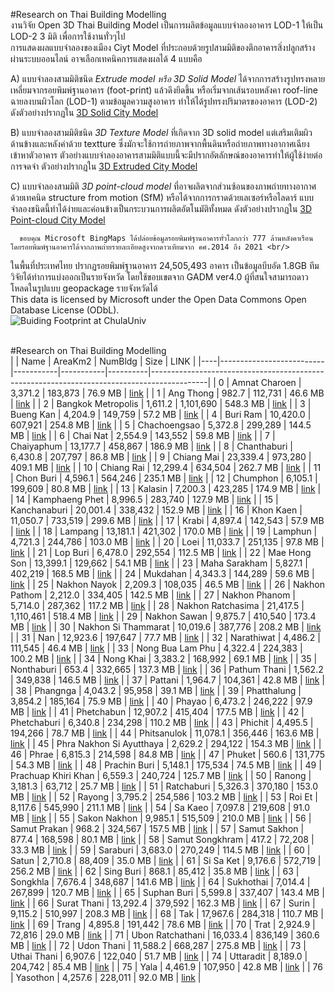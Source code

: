 #Research on Thai Building Modelling<br/>
งานวิจัย Open 3D Thai Building Model เป็นการผลิตข้อมูลแบบจำลองอาคาร LOD-1 ให้เป็น LOD-2 3 มิติ เพื่อการใช้งานทั่วๆไป<br/>
การแสดงผลแบบจำลองของเมือง Ciyt Model ที่ประกอบด้วยรูปสามมิติของตึกอาคารสิ่งปลูกสร้างผ่านระบบออนไลน์ อาจเลือกเทคนิคการแสดงผลได้ 4 แบบคือ<br/>

A) แบบจำลองสามมิติชนิด *Extrude model หรือ 3D Solid Model* ได้จากการสร้างรูปทรงหลายเหลี่ยมจากรอยพิมพ์ฐานอาคาร (foot-print) แล้วดึงยึดขึ้น หรือเริ่มจากเส้นรอบหลังคา roof-line ฉายลงบนผิวโลก (LOD-1) ตามข้อมูลความสูงอาคาร ทำให้ได้รูปทรงปริมาตรของอาคาร (LOD-2) ดังตัวอย่างปรากฏใน [3D Solid  City Model](http://infraplus-dev.org:8084/Apps/main.html)<br/>

B) แบบจำลองสามมิติชนิด *3D Texture Model* ที่เกิดจาก 3D solid model แต่เสริมเติมผิวด้านข้างและหลังค่าด้วย textture ซึ่งมักจะใช้การถ่ายภาพจากพื้นดินหรือถ่ายภาพทางอากาศเฉียงเข้าหาตัวอาคาร ตัวอย่างแบบจำลองอาคารสามมิติแบบนี้จะมีปรากอัตลักษณ์ของอาคารทำให้ผู้ใช้ง่ายต่อการจดจำ ตัวอย่างปรากฏใน [3D Extruded City Model](http://infraplus-dev.org:8084/Apps/main.html)<br/>

C) แบบจำลองสามมิติ *3D point-cloud model* ที่อาจผลิตจากส่วนซ้อนของภาพถ่ายทางอากาศด้วยเทคนิด structure from motion (SfM) หรือได้จากการกราดด้วยเลเซอร์หรือไลดาร์ แบบจำลองชนิดนี้ทำได้ง่ายและค่อนข้างเป็นกระบวนการผลิตอัตโนมัติทั้งหมด ดังตัวอย่างปรากฏใน [3D Point-cloud City Model](https://cu-pointcloud.web.app/viewer/CU-UAV/CU-pointcloud?x=665175.6&y=1518388.4)<br/>

      ขอบคุณ Microsoft BingMaps ได้ปล่อยข้อมูลรอยพิมพ์ฐานอาคารทั่วโลกกว่า 777 ล้านหลังคาเรือน โดยรอยพิมพ์ฐานอาคารได้จากภาพถ่ายรายละเอียดสูงจากดาวเทียมจาก คศ.2014 ถึง 2021 <br/>
ในพื้นที่ประเทศไทย ปรากฏรอยพิมพ์ฐานอาคาร 24,505,493 อาคาร เป็นข้อมูลบีบอัด 1.8GB ทีมวิจัยได้ทำการแบ่งออกเป็นรายจังหวัด โดยใช้ขอบเขตจาก GADM ver4.0 ผู้ที่สนใจสามารถดาวโหลดในรูปแบบ geopackage รายจังหวัดได้<br/>
This data is licensed by Microsoft under the Open Data Commons Open Database License (ODbL).
 <br/>
![Buiding Footprint at ChulaUniv](https://github.com/phisan-chula/Thai_Bldg_Model/blob/main/ML_Bldg_Chula.png)
<br/>
<br/>

#Research on Thai Building Modelling<br/>
|    | Name                     | AreaKm2   | NumBldg   | Size     | LINK                                                                                       |
|----|--------------------------|-----------|-----------|----------|--------------------------------------------------------------------------------------------|
|  0 | Amnat Charoen            | 3,371.2   | 183,873   | 76.9 MB  | [link](https://drive.google.com/file/d/1Wc-Fp3C03wIO4gb_2KADIJjvLU7qIzw5/view?usp=sharing) |
|  1 | Ang Thong                | 982.7     | 112,731   | 46.6 MB  | [link](https://drive.google.com/file/d/1hMd8KfJoeR9De1121mkdC28-KTVQOAdO/view?usp=sharing) |
|  2 | Bangkok Metropolis       | 1,611.2   | 1,101,690 | 548.3 MB | [link](https://drive.google.com/file/d/1eZXmdrXS8o5ZFjToz6fwFwesB4bUXQt8/view?usp=sharing) |
|  3 | Bueng Kan                | 4,204.9   | 149,759   | 57.2 MB  | [link](https://drive.google.com/file/d/1bCepLgJVKLYX2NxrNSG2DKq72F5DE7Lh/view?usp=sharing) |
|  4 | Buri Ram                 | 10,420.0  | 607,921   | 254.8 MB | [link](https://drive.google.com/file/d/1dXM88_w_A2bN8_P7qtJ_DDrI0LaeGe5p/view?usp=sharing) |
|  5 | Chachoengsao             | 5,372.8   | 299,289   | 144.5 MB | [link](https://drive.google.com/file/d/1pI1evpiz2eI9Ie7obW0P57FbpLEiiZcd/view?usp=sharing) |
|  6 | Chai Nat                 | 2,554.9   | 143,552   | 59.8 MB  | [link](https://drive.google.com/file/d/1k6uDNrjmZCtUfOXATqCRSuTEugAQbv_W/view?usp=sharing) |
|  7 | Chaiyaphum               | 13,177.7  | 458,867   | 186.9 MB | [link](https://drive.google.com/file/d/1mEYQM8Eds_KdQ80RWTkbuD6YxIBSNuHO/view?usp=sharing) |
|  8 | Chanthaburi              | 6,430.8   | 207,797   | 86.8 MB  | [link](https://drive.google.com/file/d/1m2k_WljewXych6am0hsygAF5mYy_bENu/view?usp=sharing) |
|  9 | Chiang Mai               | 23,339.4  | 973,280   | 409.1 MB | [link](https://drive.google.com/file/d/1Y-94mqNG2NsC7NOlSnjTdaNAlH0aHF2c/view?usp=sharing) |
| 10 | Chiang Rai               | 12,299.4  | 634,504   | 262.7 MB | [link](https://drive.google.com/file/d/1-mvw4H7abpQc1t-R5X968fDK1sqGnEMp/view?usp=sharing) |
| 11 | Chon Buri                | 4,596.1   | 564,246   | 235.1 MB | [link](https://drive.google.com/file/d/1_sSHCTcaEFxf_E_klkCPpgpl-xc8mTc0/view?usp=sharing) |
| 12 | Chumphon                 | 6,105.1   | 199,609   | 80.8 MB  | [link](https://drive.google.com/file/d/1qAQ1so_2I8rrr4LHieV4z2Fm5WR9G0O4/view?usp=sharing) |
| 13 | Kalasin                  | 7,200.3   | 423,285   | 174.9 MB | [link](https://drive.google.com/file/d/12Kvr0WVsp_2hMgIsHk-kEtJhNxFMan0Y/view?usp=sharing) |
| 14 | Kamphaeng Phet           | 8,996.5   | 283,740   | 127.9 MB | [link](https://drive.google.com/file/d/16LTQRDHNlG0DnXEira6S36lLuPI3kex8/view?usp=sharing) |
| 15 | Kanchanaburi             | 20,001.4  | 338,432   | 152.9 MB | [link](https://drive.google.com/file/d/1KiumquGh8bFRx_tj-LFR-VEohlsjt0hm/view?usp=sharing) |
| 16 | Khon Kaen                | 11,050.7  | 733,519   | 299.6 MB | [link](https://drive.google.com/file/d/1Z1y03JyxEQ2DqCmR5AR8r0cJOP253BUr/view?usp=sharing) |
| 17 | Krabi                    | 4,897.4   | 142,543   | 57.9 MB  | [link](https://drive.google.com/file/d/1D2Ijnlozk5x8bqHIm2o1cs_wZB00tdus/view?usp=sharing) |
| 18 | Lampang                  | 13,181.1  | 421,302   | 170.0 MB | [link](https://drive.google.com/file/d/1p_Dq-fPfvLOqlyNpn42W7v6apxUQ62jn/view?usp=sharing) |
| 19 | Lamphun                  | 4,721.3   | 244,786   | 103.0 MB | [link](https://drive.google.com/file/d/1BNlVGy5iSqchFEG6hsuCuTm6YglCCxuD/view?usp=sharing) |
| 20 | Loei                     | 11,033.7  | 251,135   | 97.8 MB  | [link](https://drive.google.com/file/d/1A7ihHdsGsZagaiSidLhd1keLD5gvozgM/view?usp=sharing) |
| 21 | Lop Buri                 | 6,478.0   | 292,554   | 112.5 MB | [link](https://drive.google.com/file/d/13LtC0m8RE6-Q-skXIHPNLjpEfbLMUhu9/view?usp=sharing) |
| 22 | Mae Hong Son             | 13,399.1  | 129,662   | 54.1 MB  | [link](https://drive.google.com/file/d/1GjGGtV1wYGsmvZty1BQxSJvMNwSzOwND/view?usp=sharing) |
| 23 | Maha Sarakham            | 5,827.1   | 402,219   | 168.5 MB | [link](https://drive.google.com/file/d/1YJSEavdldMdh_h_NuQ8ZHvpnSNr7mDyP/view?usp=sharing) |
| 24 | Mukdahan                 | 4,343.3   | 144,289   | 59.6 MB  | [link](https://drive.google.com/file/d/1PVkiK5uzpVVC4bO1S-UbKQbpxpXkDgwb/view?usp=sharing) |
| 25 | Nakhon Nayok             | 2,209.3   | 108,035   | 46.5 MB  | [link](https://drive.google.com/file/d/1cmHqs3imdStyz5H9TXORpdBUVjOyRUpd/view?usp=sharing) |
| 26 | Nakhon Pathom            | 2,212.0   | 334,405   | 142.5 MB | [link](https://drive.google.com/file/d/1N2CxK9fJ40gEoEl9Cvt0MZ9haRlLyuNo/view?usp=sharing) |
| 27 | Nakhon Phanom            | 5,714.0   | 287,362   | 117.2 MB | [link](https://drive.google.com/file/d/1o_CXCA6l7J6N5m9gKPXXPve1BTcRjzQh/view?usp=sharing) |
| 28 | Nakhon Ratchasima        | 21,417.5  | 1,110,461 | 518.4 MB | [link](https://drive.google.com/file/d/1SsTqTF3npPt7duIUjfD_Gcfhu05E7qWq/view?usp=sharing) |
| 29 | Nakhon Sawan             | 9,875.7   | 410,540   | 173.4 MB | [link](https://drive.google.com/file/d/1UuurjKuKVDden1T5lI3JiTaQ5SI7nj5M/view?usp=sharing) |
| 30 | Nakhon Si Thammarat      | 10,019.6  | 387,776   | 208.2 MB | [link](https://drive.google.com/file/d/1ggRPlCXRPVk_elE8tnL3NmcmWCwOMJux/view?usp=sharing) |
| 31 | Nan                      | 12,923.6  | 197,647   | 77.7 MB  | [link](https://drive.google.com/file/d/1T849wei3zsqLV_RM55i5B9JGm52OCjcN/view?usp=sharing) |
| 32 | Narathiwat               | 4,486.2   | 111,545   | 46.4 MB  | [link](https://drive.google.com/file/d/1xGKpqSmQIm41hc2zFHX97A7mAYbhG5gv/view?usp=sharing) |
| 33 | Nong Bua Lam Phu         | 4,322.4   | 224,383   | 100.2 MB | [link](https://drive.google.com/file/d/1dFevFXJ6i7fCZiTwxHxU4HWVRdICRTxo/view?usp=sharing) |
| 34 | Nong Khai                | 3,383.2   | 168,992   | 69.1 MB  | [link](https://drive.google.com/file/d/1uoEoHRk2J7UQvHHdGNxJtqDcNcj17hew/view?usp=sharing) |
| 35 | Nonthaburi               | 653.4     | 332,665   | 137.3 MB | [link](https://drive.google.com/file/d/16hbms1oUydtmi2ejWdJaoxb7db_NUwu0/view?usp=sharing) |
| 36 | Pathum Thani             | 1,562.2   | 349,838   | 146.5 MB | [link](https://drive.google.com/file/d/1s0mTkXl_bdrzN6288VrQqxljfmD-kOeS/view?usp=sharing) |
| 37 | Pattani                  | 1,964.7   | 104,361   | 42.8 MB  | [link](https://drive.google.com/file/d/1wbiCU3FtYqUzgseY6ums9c55Jgdu9Ozr/view?usp=sharing) |
| 38 | Phangnga                 | 4,043.2   | 95,958    | 39.1 MB  | [link](https://drive.google.com/file/d/1Gu9qvAgy9aJGNxc9kbyBZNZn-B5uNbXc/view?usp=sharing) |
| 39 | Phatthalung              | 3,854.2   | 185,164   | 75.9 MB  | [link](https://drive.google.com/file/d/1JfNZqXZXO8cld_dmNeB_Crx7pW1HQH7b/view?usp=sharing) |
| 40 | Phayao                   | 6,473.2   | 246,222   | 97.9 MB  | [link](https://drive.google.com/file/d/1iLOgWnc3WhfQr5xwM4M5PAWKKF4zr7QO/view?usp=sharing) |
| 41 | Phetchabun               | 12,907.2  | 415,404   | 177.5 MB | [link](https://drive.google.com/file/d/1ujK2ywsBuVJL--v3V3OrtMKNQGERfa67/view?usp=sharing) |
| 42 | Phetchaburi              | 6,340.8   | 234,298   | 110.2 MB | [link](https://drive.google.com/file/d/1qlwKoWswQIZm7VWRRwbGCT-zQcUGmJSd/view?usp=sharing) |
| 43 | Phichit                  | 4,495.5   | 194,266   | 78.7 MB  | [link](https://drive.google.com/file/d/1nAKpeaT31LfC_R7X_iwylfDrZxtn6WPi/view?usp=sharing) |
| 44 | Phitsanulok              | 11,078.1  | 356,446   | 163.6 MB | [link](https://drive.google.com/file/d/1X1RWEA31ZDouGe-e0hidNxE61pZMwCfB/view?usp=sharing) |
| 45 | Phra Nakhon Si Ayutthaya | 2,629.2   | 294,122   | 154.3 MB | [link](https://drive.google.com/file/d/1_EpW3z_an_Tjo4fi3_NNaPcTZDrpmm8t/view?usp=sharing) |
| 46 | Phrae                    | 6,815.3   | 214,598   | 84.8 MB  | [link](https://drive.google.com/file/d/1NHgmXjWBhJm5-wxAIvzXAwfEwYrpFHEr/view?usp=sharing) |
| 47 | Phuket                   | 560.6     | 131,775   | 54.3 MB  | [link](https://drive.google.com/file/d/1vKRinpClj8B8IaTDB6-o0vpKLZ6C5UYm/view?usp=sharing) |
| 48 | Prachin Buri             | 5,148.1   | 175,534   | 74.5 MB  | [link](https://drive.google.com/file/d/1HVp8FoAJJ-iNwKfrGy2x0fXU9fliUlvb/view?usp=sharing) |
| 49 | Prachuap Khiri Khan      | 6,559.3   | 240,724   | 125.7 MB | [link](https://drive.google.com/file/d/18dPb6OYa3PvMLpNqwYUrRH8H4xwEYpOM/view?usp=sharing) |
| 50 | Ranong                   | 3,181.3   | 63,712    | 25.7 MB  | [link](https://drive.google.com/file/d/1F93C2i3Ct7N6CnDV6lYzC_3glLdVgUJc/view?usp=sharing) |
| 51 | Ratchaburi               | 5,326.3   | 370,180   | 153.0 MB | [link](https://drive.google.com/file/d/1MhUj981wgeb4_PU-kt8WYqMf780lwegq/view?usp=sharing) |
| 52 | Rayong                   | 3,795.2   | 254,586   | 103.2 MB | [link](https://drive.google.com/file/d/1KVW4Xwjj5DU1BZLFOeklZ9VXf2d6N3E4/view?usp=sharing) |
| 53 | Roi Et                   | 8,117.6   | 545,990   | 211.1 MB | [link](https://drive.google.com/file/d/1gI2aun9eY4K1OJFOTsVf47NsoU8ZsRb4/view?usp=sharing) |
| 54 | Sa Kaeo                  | 7,097.8   | 219,608   | 91.0 MB  | [link](https://drive.google.com/file/d/132Fidugq1psa1QvMUyYfxYi-lJZlPgOZ/view?usp=sharing) |
| 55 | Sakon Nakhon             | 9,985.1   | 515,509   | 210.0 MB | [link](https://drive.google.com/file/d/1vZkZkUPh8VtymwMixoGhRvtYxdldVHmu/view?usp=sharing) |
| 56 | Samut Prakan             | 968.2     | 324,567   | 157.5 MB | [link](https://drive.google.com/file/d/173KhUkhnxbtJopkR6PuvCfycSjaqlSJi/view?usp=sharing) |
| 57 | Samut Sakhon             | 877.4     | 168,598   | 80.1 MB  | [link](https://drive.google.com/file/d/1V93G0XmG8ataia4FMfr2E0QORVMbjUMY/view?usp=sharing) |
| 58 | Samut Songkhram          | 417.2     | 72,208    | 33.3 MB  | [link](https://drive.google.com/file/d/1E3nn1Qdjd8j0yiRrCd2InWhk9i_o3N06/view?usp=sharing) |
| 59 | Saraburi                 | 3,683.0   | 270,249   | 114.5 MB | [link](https://drive.google.com/file/d/1_SttzNBIrauUi240IGQafokXj8F8vYHl/view?usp=sharing) |
| 60 | Satun                    | 2,710.8   | 88,409    | 35.0 MB  | [link](https://drive.google.com/file/d/18xm6GCDkAdJmKzPQSS_J8BNhyAMlmWNg/view?usp=sharing) |
| 61 | Si Sa Ket                | 9,176.6   | 572,719   | 256.2 MB | [link](https://drive.google.com/file/d/1RF82LP477AaJxPr8mZ7iZeKrh7zckKwo/view?usp=sharing) |
| 62 | Sing Buri                | 868.1     | 85,412    | 35.8 MB  | [link](https://drive.google.com/file/d/1bwEg9nHR9LkjFHMkqzbq5ISJTAp0_kCS/view?usp=sharing) |
| 63 | Songkhla                 | 7,676.4   | 348,687   | 141.6 MB | [link](https://drive.google.com/file/d/18itBrFJSe2xNRgJcYWxr2suP4Xw46_Vv/view?usp=sharing) |
| 64 | Sukhothai                | 7,014.4   | 267,899   | 120.7 MB | [link](https://drive.google.com/file/d/1a3SC4gKxqAy0Yyh1IDwePVDegVEM54sx/view?usp=sharing) |
| 65 | Suphan Buri              | 5,599.8   | 337,407   | 143.4 MB | [link](https://drive.google.com/file/d/1XALsBR5KiUVGu04Glve-oNhYpepVNC8V/view?usp=sharing) |
| 66 | Surat Thani              | 13,292.4  | 379,592   | 162.3 MB | [link](https://drive.google.com/file/d/1TTU4GVe38ynA7uVentgfBs6-EvimsR1c/view?usp=sharing) |
| 67 | Surin                    | 9,115.2   | 510,997   | 208.3 MB | [link](https://drive.google.com/file/d/1_Vh_GmtQQEm-QhVJRlAJzdJPosghWCq9/view?usp=sharing) |
| 68 | Tak                      | 17,967.6  | 284,318   | 110.7 MB | [link](https://drive.google.com/file/d/1A9579ON_Rmtm9D9o1TeaaZqaFX10I1N6/view?usp=sharing) |
| 69 | Trang                    | 4,895.8   | 191,442   | 78.6 MB  | [link](https://drive.google.com/file/d/1SA51wNOk5J_EWMroAkvJ1Qro7iWpOjRF/view?usp=sharing) |
| 70 | Trat                     | 2,924.9   | 72,816    | 29.0 MB  | [link](https://drive.google.com/file/d/1e65CyIoiZUP91tVYdLhJi5uioUhbchQQ/view?usp=sharing) |
| 71 | Ubon Ratchathani         | 16,033.4  | 836,149   | 360.6 MB | [link](https://drive.google.com/file/d/1zC3kr66uzFaOKul35voXa1h6P68zzeZc/view?usp=sharing) |
| 72 | Udon Thani               | 11,588.2  | 668,287   | 275.8 MB | [link](https://drive.google.com/file/d/1jziHVVcbuFqBUVE12H7PdefH5Ic03VMP/view?usp=sharing) |
| 73 | Uthai Thani              | 6,907.6   | 122,040   | 51.7 MB  | [link](https://drive.google.com/file/d/1qI48q9QuFlLzxPuVQJ57KG-Rp8pR-ZaV/view?usp=sharing) |
| 74 | Uttaradit                | 8,189.0   | 204,742   | 85.4 MB  | [link](https://drive.google.com/file/d/13Le8r4kDML19bZFeb6Bb5qYCCSi_ckUm/view?usp=sharing) |
| 75 | Yala                     | 4,461.9   | 107,950   | 42.8 MB  | [link](https://drive.google.com/file/d/151SPckkFEu8s95PYwKf_jPGKNQHMT6Py/view?usp=sharing) |
| 76 | Yasothon                 | 4,257.6   | 228,011   | 92.0 MB  | [link](https://drive.google.com/file/d/1haK8RU1cWpldsRP8ZlUZAaFVy9otSfSS/view?usp=sharing) |
<br/>
<br/>
